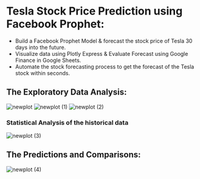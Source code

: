 # Tesla Stock Price Prediction using Facebook Prophet:
   - Build a Facebook Prophet Model & forecast the stock price of Tesla 30 days into the future.
   - Visualize data using Plotly Express & Evaluate Forecast using Google Finance in Google Sheets.
   - Automate the stock forecasting process to get the forecast of the Tesla stock within seconds.
## The Exploratory Data Analysis:
![newplot](https://github.com/user-attachments/assets/6396f96a-6a24-4939-b5ad-d013bf3a9eb7)
![newplot (1)](https://github.com/user-attachments/assets/756a40b9-b991-48db-9299-489919e8f367)
![newplot (2)](https://github.com/user-attachments/assets/7928b7f4-31eb-4aa1-bcae-52fc1ca81622)
### Statistical Analysis of the historical data
![newplot (3)](https://github.com/user-attachments/assets/189c2c7d-c15f-4d28-a750-159ea899399d)
## The Predictions and Comparisons:
![newplot (4)](https://github.com/user-attachments/assets/2d15fab5-37e5-4f45-b094-c10484909005)



